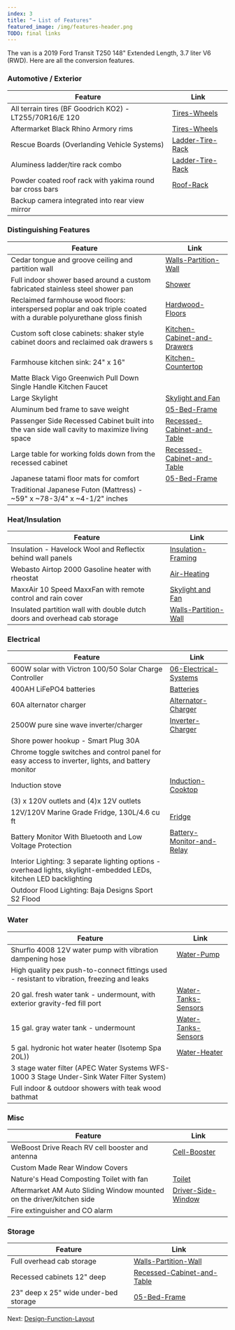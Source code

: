 ```yaml
---
index: 3
title: "→ List of Features"
featured_image: /img/features-header.png
TODO: final links
---
```


The van is a 2019 Ford Transit T250 148" Extended Length, 3.7 liter V6 (RWD). Here are all the conversion features.

### Automotive / Exterior  

| Feature                                                  | Link                                               |
| -------------------------------------------------------- | -------------------------------------------------- |
| All terrain tires (BF Goodrich KO2) - LT255/70R16/E 120  | [Tires-Wheels](Tires-Wheels)         |
| Aftermarket Black Rhino Armory rims                      | [Tires-Wheels](Tires-Wheels)         |
| Rescue Boards (Overlanding Vehicle Systems)              | [Ladder-Tire-Rack](Ladder-Tire-Rack) |
| Aluminess ladder/tire rack combo                         | [Ladder-Tire-Rack](Ladder-Tire-Rack) |
| Powder coated roof rack with yakima round bar cross bars | [Roof-Rack](Roof-Rack)               |
| Backup camera integrated into rear view mirror           |                                                    | 

### Distinguishing Features  

| Feature                                                                                                             | Link                                                          |
| ------------------------------------------------------------------------------------------------------------------- | ------------------------------------------------------------- |
| Cedar tongue and groove ceiling and partition wall                                                                  | [Walls-Partition-Wall](Walls-Partition-Wall)               |
| Full indoor shower based around a custom fabricated stainless steel shower pan                                      | [Shower](Shower)                                           |
| Reclaimed farmhouse wood floors: interspersed poplar and oak triple coated with a durable polyurethane gloss finish | [Hardwood-Floors](Hardwood-Floors)                         |
| Custom soft close cabinets: shaker style cabinet doors and reclaimed oak drawers s                                  | [Kitchen-Cabinet-and-Drawers](Kitchen-Cabinet-and-Drawers) |
| Farmhouse kitchen sink: 24" x 16"                                                                                   | [Kitchen-Countertop](Kitchen-Countertop)                   |
| Matte Black Vigo Greenwich Pull Down Single Handle Kitchen Faucet                                                   |                                                               |
| Large Skylight                                                                                                      | [Skylight and Fan](Skylight%20and%20Fan)        |
| Aluminum bed frame to save weight                                                                                   | [05-Bed-Frame](05-Bed-Frame)                               |
| Passenger Side Recessed Cabinet built into the van side wall cavity to maximize living space                        | [Recessed-Cabinet-and-Table](Recessed-Cabinet-and-Table)   |
| Large table for working folds down from the recessed cabinet                                                        | [Recessed-Cabinet-and-Table](Recessed-Cabinet-and-Table)   |
| Japanese tatami floor mats for comfort                                                                              | [05-Bed-Frame](05-Bed-Frame)                               |
| Traditional Japanese Futon (Mattress) - ~59" x ~78-3/4" x ~4-1/2" inches                                            |                                                               |

### Heat/Insulation  

| Feature                                                                   | Link                                                   |
| ------------------------------------------------------------------------- | ------------------------------------------------------ |
| Insulation - Havelock Wool and Reflectix behind wall panels               | [Insulation-Framing](Insulation-Framing)            |
| Webasto Airtop 2000 Gasoline heater with rheostat                         | [Air-Heating](Air-Heating)               |
| MaxxAir 10 Speed MaxxFan with remote control and rain cover               | [Skylight and Fan](Skylight%20and%20Fan) |
| Insulated partition wall with double dutch doors and overhead cab storage | [Walls-Partition-Wall](Walls-Partition-Wall)        |

### Electrical  

| Feature                                                                                                            | Link                                                                                    |
| ------------------------------------------------------------------------------------------------------------------ | --------------------------------------------------------------------------------------- |
| 600W solar with Victron 100/50 Solar Charge Controller                                                             | [06-Electrical-Systems](06-Electrical-Systems) |
| 400AH LiFePO4 batteries                                                                                            | [Batteries](Batteries)                                                    |
| 60A alternator charger                                                                                             | [Alternator-Charger](Alternator-Charger)                                  |
| 2500W pure sine wave inverter/charger                                                                              | [Inverter-Charger](Inverter-Charger)                                      |
| Shore power hookup - Smart Plug 30A                                                                                |                                                                                         |
| Chrome toggle switches and control panel for easy access to inverter, lights, and battery monitor                  |                                                                                         |
| Induction stove                                                                                                    | [Induction-Cooktop](Induction-Cooktop)                                    |
| (3) x 120V outlets and (4)x 12V outlets                                                                            |                                                                                         |
| 12V/120V Marine Grade Fridge, 130L/4.6 cu ft                                                                       | [Fridge](Fridge)                                                          |
| Battery Monitor With Bluetooth and Low Voltage Protection                                                          | [Battery-Monitor-and-Relay](Battery-Monitor-and-Relay)                    |
| Interior Lighting: 3 separate lighting options - overhead lights, skylight-embedded LEDs, kitchen LED backlighting |                                                                                         |
| Outdoor  Flood Lighting: Baja Designs Sport S2 Flood                                                               |                                                                                         |

### Water  

| Feature                                                                                     | Link                                                     | 
| ------------------------------------------------------------------------------------------- | -------------------------------------------------------- |
| Shurflo 4008 12V water pump with vibration dampening hose                                   | [Water-Pump](Water-Pump)                 |
| High quality pex push-to-connect fittings used - resistant to vibration, freezing and leaks |                                                          |
| 20 gal. fresh water tank - undermount, with exterior gravity-fed fill port                  | [Water-Tanks-Sensors](Water-Tanks-Sensors) |
| 15 gal. gray water tank - undermount                                                        | [Water-Tanks-Sensors](Water-Tanks-Sensors) |
| 5 gal. hydronic hot water heater (Isotemp Spa 20L))                                         | [Water-Heater](Water-Heater)               |
| 3 stage water filter (APEC Water Systems WFS-1000 3 Stage Under-Sink Water Filter System)   |                                                          |
| Full indoor & outdoor showers with teak wood bathmat                                        |                                                          |

### Misc  

| Feature                                                               | Link                                                   |
| --------------------------------------------------------------------- | ------------------------------------------------------ |
| WeBoost Drive Reach RV cell booster and antenna                       | [Cell-Booster](Cell-Booster)             |
| Custom Made Rear Window Covers                                        |                                                        |
| Nature's Head Composting Toilet with fan                              | [Toilet](Toilet)                         |
| Aftermarket AM Auto Sliding Window mounted on the driver/kitchen side | [Driver-Side-Window](Driver-Side-Window) |
| Fire extinguisher and CO alarm                                        |                                                        |

### Storage  

| Feature                               | Link                                                        |
| ------------------------------------- | ----------------------------------------------------------- |
| Full overhead cab storage             | [Walls-Partition-Wall](Walls-Partition-Wall)             |
| Recessed cabinets 12" deep            | [Recessed-Cabinet-and-Table](Recessed-Cabinet-and-Table) |
| 23" deep x 25" wide under-bed storage | [05-Bed-Frame](05-Bed-Frame)                             |

Next: [Design-Function-Layout](Design-Function-Layout)